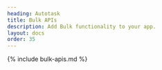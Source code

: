 ```yaml
---
heading: Autotask
title: Bulk APIs
description: Add Bulk functionality to your app.
layout: docs
order: 35
---
```


{% include bulk-apis.md %}
